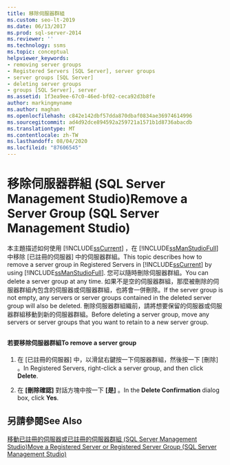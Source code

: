 ```yaml
---
title: 移除伺服器群組
ms.custom: seo-lt-2019
ms.date: 06/13/2017
ms.prod: sql-server-2014
ms.reviewer: ''
ms.technology: ssms
ms.topic: conceptual
helpviewer_keywords:
- removing server groups
- Registered Servers [SQL Server], server groups
- server groups [SQL Server]
- deleting server groups
- groups [SQL Server], server
ms.assetid: 1f3ea9ee-67c0-46ed-bf02-ceca92d3b8fe
author: markingmyname
ms.author: maghan
ms.openlocfilehash: c842e142dbf57dda870dbaf0834ae36974614996
ms.sourcegitcommit: ad4d92dce894592a259721a1571b1d8736abacdb
ms.translationtype: MT
ms.contentlocale: zh-TW
ms.lasthandoff: 08/04/2020
ms.locfileid: "87606545"
---
```

# <a name="remove-a-server-group-sql-server-management-studio"></a><span data-ttu-id="45e40-102">移除伺服器群組 (SQL Server Management Studio)</span><span class="sxs-lookup"><span data-stu-id="45e40-102">Remove a Server Group (SQL Server Management Studio)</span></span>
  <span data-ttu-id="45e40-103">本主題描述如何使用 [!INCLUDE[ssCurrent](../../includes/sscurrent-md.md)] ，在 [!INCLUDE[ssManStudioFull](../../includes/ssmanstudiofull-md.md)]中移除 [已註冊的伺服器] 中的伺服器群組。</span><span class="sxs-lookup"><span data-stu-id="45e40-103">This topic describes how to remove a server group in Registered Servers in [!INCLUDE[ssCurrent](../../includes/sscurrent-md.md)] by using [!INCLUDE[ssManStudioFull](../../includes/ssmanstudiofull-md.md)].</span></span> <span data-ttu-id="45e40-104">您可以隨時刪除伺服器群組。</span><span class="sxs-lookup"><span data-stu-id="45e40-104">You can delete a server group at any time.</span></span> <span data-ttu-id="45e40-105">如果不是空的伺服器群組，那麼被刪除的伺服器群組內包含的伺服器或伺服器群組，也將會一併刪除。</span><span class="sxs-lookup"><span data-stu-id="45e40-105">If the server group is not empty, any servers or server groups contained in the deleted server group will also be deleted.</span></span> <span data-ttu-id="45e40-106">刪除伺服器群組織前，請將想要保留的伺服器或伺服器群組移動到新的伺服器群組。</span><span class="sxs-lookup"><span data-stu-id="45e40-106">Before deleting a server group, move any servers or server groups that you want to retain to a new server group.</span></span>  
  
##  <a name="SSMSProcedure"></a>  
  
#### <a name="to-remove-a-server-group"></a><span data-ttu-id="45e40-107">若要移除伺服器群組</span><span class="sxs-lookup"><span data-stu-id="45e40-107">To remove a server group</span></span>  
  
1.  <span data-ttu-id="45e40-108">在 [已註冊的伺服器] 中，以滑鼠右鍵按一下伺服器群組，然後按一下 [刪除]  。</span><span class="sxs-lookup"><span data-stu-id="45e40-108">In Registered Servers, right-click a server group, and then click **Delete**.</span></span>  
  
2.  <span data-ttu-id="45e40-109">在 **[刪除確認]** 對話方塊中按一下 **[是]** 。</span><span class="sxs-lookup"><span data-stu-id="45e40-109">In the **Delete Confirmation** dialog box, click **Yes**.</span></span>  
  
## <a name="see-also"></a><span data-ttu-id="45e40-110">另請參閱</span><span class="sxs-lookup"><span data-stu-id="45e40-110">See Also</span></span>  
 [<span data-ttu-id="45e40-111">移動已註冊的伺服器或已註冊的伺服器群組 &#40;SQL Server Management Studio&#41;</span><span class="sxs-lookup"><span data-stu-id="45e40-111">Move a Registered Server or Registered Server Group &#40;SQL Server Management Studio&#41;</span></span>](move-a-registered-server-or-registered-server-group.md)  
  
  
